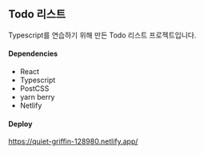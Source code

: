 ## Todo 리스트

Typescript를 연습하기 위해 만든 Todo 리스트 프로젝트입니다.

#### Dependencies

- React
- Typescript
- PostCSS
- yarn berry
- Netlify

#### Deploy

https://quiet-griffin-128980.netlify.app/
